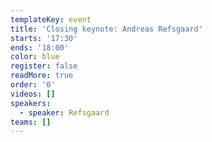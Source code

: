 ```yaml
---
templateKey: event
title: 'Closing keynote: Andreas Refsgaard'
starts: '17:30'
ends: '18:00'
color: blue
register: false
readMore: true
order: '0'
videos: []
speakers:
  - speaker: Refsgaard
teams: []
---
```

